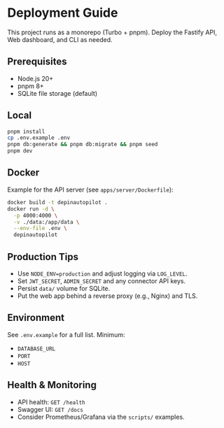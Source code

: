 # Deployment Guide

This project runs as a monorepo (Turbo + pnpm). Deploy the Fastify API, Web dashboard, and CLI as needed.

## Prerequisites

- Node.js 20+
- pnpm 8+
- SQLite file storage (default)

## Local

```bash
pnpm install
cp .env.example .env
pnpm db:generate && pnpm db:migrate && pnpm seed
pnpm dev
```

## Docker

Example for the API server (see `apps/server/Dockerfile`):

```bash
docker build -t depinautopilot .
docker run -d \
  -p 4000:4000 \
  -v ./data:/app/data \
  --env-file .env \
  depinautopilot
```

## Production Tips

- Use `NODE_ENV=production` and adjust logging via `LOG_LEVEL`.
- Set `JWT_SECRET`, `ADMIN_SECRET` and any connector API keys.
- Persist `data/` volume for SQLite.
- Put the web app behind a reverse proxy (e.g., Nginx) and TLS.

## Environment

See `.env.example` for a full list. Minimum:

- `DATABASE_URL`
- `PORT`
- `HOST`

## Health & Monitoring

- API health: `GET /health`
- Swagger UI: `GET /docs`
- Consider Prometheus/Grafana via the `scripts/` examples.
